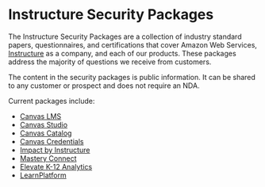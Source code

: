 # Instructure Security Packages
The Instructure Security Packages are a collection of industry standard papers, questionnaires, and certifications that cover Amazon Web Services, [Instructure](https://www.instructure.com/) as a company, and each of our products. These packages address the majority of questions we receive from customers.

The content in the security packages is public information. It can be shared to any customer or prospect and does not require an NDA.

Current packages include:
- [Canvas LMS](https://inst.bid/canvas/lms/dl)
- [Canvas Studio](https://inst.bid/canvas/studio/dl)
- [Canvas Catalog](https://inst.bid/canvas/catalog/dl)
- [Canvas Credentials](https://inst.bid/canvas/credentials/dl)
- [Impact by Instructure](https://inst.bid/impact/dl)
- [Mastery Connect](https://inst.bid/mastery/connect/dl)
- [Elevate K-12 Analytics](https://inst.bid/elevate/k12analytics/dl)
- [LearnPlatform](https://inst.bid/learnplatform/dl)
